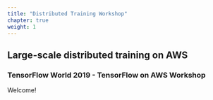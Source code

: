 ```yaml
---
title: "Distributed Training Workshop"
chapter: true
weight: 1
---
```


## Large-scale distributed training on AWS

### TensorFlow World 2019 - TensorFlow on AWS Workshop

<p style='text-align: left;'>
Welcome!
</p>
